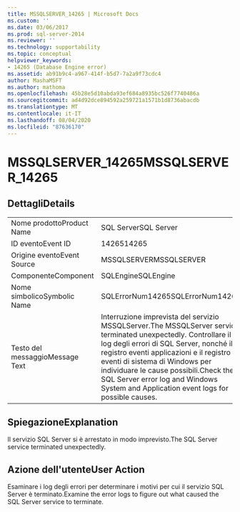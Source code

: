 ```yaml
---
title: MSSQLSERVER_14265 | Microsoft Docs
ms.custom: ''
ms.date: 03/06/2017
ms.prod: sql-server-2014
ms.reviewer: ''
ms.technology: supportability
ms.topic: conceptual
helpviewer_keywords:
- 14265 (Database Engine error)
ms.assetid: ab91b9c4-a967-414f-b5d7-7a2a9f73cdc4
author: MashaMSFT
ms.author: mathoma
ms.openlocfilehash: 45b28e5d10abda93ef684a8935bc526f7740486a
ms.sourcegitcommit: ad4d92dce894592a259721a1571b1d8736abacdb
ms.translationtype: MT
ms.contentlocale: it-IT
ms.lasthandoff: 08/04/2020
ms.locfileid: "87636170"
---
```

# <a name="mssqlserver_14265"></a><span data-ttu-id="362c8-102">MSSQLSERVER_14265</span><span class="sxs-lookup"><span data-stu-id="362c8-102">MSSQLSERVER_14265</span></span>
    
## <a name="details"></a><span data-ttu-id="362c8-103">Dettagli</span><span class="sxs-lookup"><span data-stu-id="362c8-103">Details</span></span>  
  
|||  
|-|-|  
|<span data-ttu-id="362c8-104">Nome prodotto</span><span class="sxs-lookup"><span data-stu-id="362c8-104">Product Name</span></span>|<span data-ttu-id="362c8-105">SQL Server</span><span class="sxs-lookup"><span data-stu-id="362c8-105">SQL Server</span></span>|  
|<span data-ttu-id="362c8-106">ID evento</span><span class="sxs-lookup"><span data-stu-id="362c8-106">Event ID</span></span>|<span data-ttu-id="362c8-107">14265</span><span class="sxs-lookup"><span data-stu-id="362c8-107">14265</span></span>|  
|<span data-ttu-id="362c8-108">Origine evento</span><span class="sxs-lookup"><span data-stu-id="362c8-108">Event Source</span></span>|<span data-ttu-id="362c8-109">MSSQLSERVER</span><span class="sxs-lookup"><span data-stu-id="362c8-109">MSSQLSERVER</span></span>|  
|<span data-ttu-id="362c8-110">Componente</span><span class="sxs-lookup"><span data-stu-id="362c8-110">Component</span></span>|<span data-ttu-id="362c8-111">SQLEngine</span><span class="sxs-lookup"><span data-stu-id="362c8-111">SQLEngine</span></span>|  
|<span data-ttu-id="362c8-112">Nome simbolico</span><span class="sxs-lookup"><span data-stu-id="362c8-112">Symbolic Name</span></span>|<span data-ttu-id="362c8-113">SQLErrorNum14265</span><span class="sxs-lookup"><span data-stu-id="362c8-113">SQLErrorNum14265</span></span>|  
|<span data-ttu-id="362c8-114">Testo del messaggio</span><span class="sxs-lookup"><span data-stu-id="362c8-114">Message Text</span></span>|<span data-ttu-id="362c8-115">Interruzione imprevista del servizio MSSQLServer.</span><span class="sxs-lookup"><span data-stu-id="362c8-115">The MSSQLServer service terminated unexpectedly.</span></span> <span data-ttu-id="362c8-116">Controllare il log degli errori di SQL Server, nonché il registro eventi applicazioni e il registro eventi di sistema di Windows per individuare le cause possibili.</span><span class="sxs-lookup"><span data-stu-id="362c8-116">Check the SQL Server error log and Windows System and Application event logs for possible causes.</span></span>|  
  
## <a name="explanation"></a><span data-ttu-id="362c8-117">Spiegazione</span><span class="sxs-lookup"><span data-stu-id="362c8-117">Explanation</span></span>  
 <span data-ttu-id="362c8-118">Il servizio SQL Server si è arrestato in modo imprevisto.</span><span class="sxs-lookup"><span data-stu-id="362c8-118">The SQL Server service terminated unexpectedly.</span></span>  
  
## <a name="user-action"></a><span data-ttu-id="362c8-119">Azione dell'utente</span><span class="sxs-lookup"><span data-stu-id="362c8-119">User Action</span></span>  
 <span data-ttu-id="362c8-120">Esaminare i log degli errori per determinare i motivi per cui il servizio SQL Server è terminato.</span><span class="sxs-lookup"><span data-stu-id="362c8-120">Examine the error logs to figure out what caused the SQL Server service to terminate.</span></span>  
  
  
